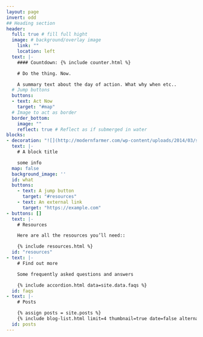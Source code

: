 ```yaml
---
layout: page
invert: odd
## Heading section
header:
  full: true # fill full hight
  image: # background/overlay image
    link: ""
    location: left
  text: |-
    #### Countdown: {% include counter.html %}

    # Do the thing. Now.

    A summary text about the day of action. What why when etc..
  # Jump buttons
  buttons:
  - text: Act Now
    target: "#map"
  # Image to act as border
  border_bottom:
    image: ""
    reflect: true # Reflect as if submerged in water
blocks:
- decoration: "![](http://modernfarmer.com/wp-content/uploads/2014/03/smart_pig.jpg)"
  text: |-
    # A block title

    some info
  map: false
  background_image: ''
  id: what
  buttons:
    - text: A jump button
      target: "#resources"
    - text: An external link
      target: "https://example.com"
- buttons: []
  text: |-
    # Resources

    Here are all the resources you’ll need::

    {% include resources.html %}
  id: "resources"
- text: |-
    # Find out more

    Some frequently asked questions and answers

    {% include accordion.html data=site.data.faqs %}
  id: faqs
- text: |-
    # Posts

    {% assign posts = site.posts %}
    {% include blog-list.html limit=4 thumbnail=true date=false alternate_direction=true %}
  id: posts
---
```

